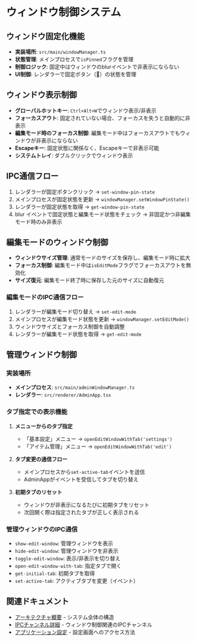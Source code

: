 # ウィンドウ制御システム

## ウィンドウ固定化機能

- **実装場所**: `src/main/windowManager.ts`
- **状態管理**: メインプロセスで`isPinned`フラグを管理
- **制御ロジック**: 固定中はウィンドウのblurイベントで非表示にならない
- **UI制御**: レンダラーで固定ボタン（📌）の状態を管理

## ウィンドウ表示制御

- **グローバルホットキー**: `Ctrl+Alt+W`でウィンドウ表示/非表示
- **フォーカスアウト**: 固定されていない場合、フォーカスを失うと自動的に非表示
- **編集モード時のフォーカス制御**: 編集モード中はフォーカスアウトでもウィンドウが非表示にならない
- **Escapeキー**: 固定状態に関係なく、Escapeキーで非表示可能
- **システムトレイ**: ダブルクリックでウィンドウ表示

## IPC通信フロー

1. レンダラーが固定ボタンクリック → `set-window-pin-state`
2. メインプロセスが固定状態を更新 → `windowManager.setWindowPinState()`
3. レンダラーが固定状態を取得 → `get-window-pin-state`
4. blur イベントで固定状態と編集モード状態をチェック → 非固定かつ非編集モード時のみ非表示

## 編集モードのウィンドウ制御

- **ウィンドウサイズ管理**: 通常モードのサイズを保存し、編集モード時に拡大
- **フォーカス制御**: 編集モード中は`isEditMode`フラグでフォーカスアウトを無効化
- **サイズ復元**: 編集モード終了時に保存した元のサイズに自動復元

### 編集モードのIPC通信フロー

1. レンダラーが編集モード切り替え → `set-edit-mode`
2. メインプロセスが編集モード状態を更新 → `windowManager.setEditMode()`
3. ウィンドウサイズとフォーカス制御を自動調整
4. レンダラーが編集モード状態を取得 → `get-edit-mode`

## 管理ウィンドウ制御

### 実装場所
- **メインプロセス**: `src/main/adminWindowManager.ts`
- **レンダラー**: `src/renderer/AdminApp.tsx`

### タブ指定での表示機能

1. **メニューからのタブ指定**
   - 「基本設定」メニュー → `openEditWindowWithTab('settings')`
   - 「アイテム管理」メニュー → `openEditWindowWithTab('edit')`

2. **タブ変更の通信フロー**
   - メインプロセスから`set-active-tab`イベントを送信
   - AdminAppがイベントを受信してタブを切り替え

3. **初期タブのリセット**
   - ウィンドウが非表示になるたびに初期タブをリセット
   - 次回開く際は指定されたタブが正しく表示される

### 管理ウィンドウのIPC通信

- `show-edit-window`: 管理ウィンドウを表示
- `hide-edit-window`: 管理ウィンドウを非表示
- `toggle-edit-window`: 表示/非表示を切り替え
- `open-edit-window-with-tab`: 指定タブで開く
- `get-initial-tab`: 初期タブを取得
- `set-active-tab`: アクティブタブを変更（イベント）

## 関連ドキュメント

- [アーキテクチャ概要](overview.md) - システム全体の構造
- [IPCチャンネル詳細](ipc-channels.md) - ウィンドウ制御関連のIPCチャンネル
- [アプリケーション設定](../features/app-settings.md) - 設定画面へのアクセス方法